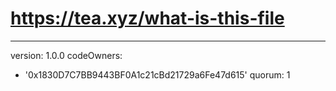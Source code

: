 # https://tea.xyz/what-is-this-file
---
version: 1.0.0
codeOwners:
  - '0x1830D7C7BB9443BF0A1c21cBd21729a6Fe47d615'
quorum: 1
